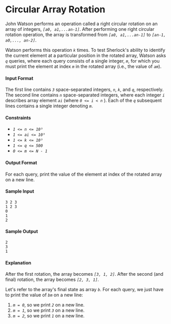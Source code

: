 # Circular Array Rotation

John Watson performs an operation called a right circular rotation on an array of integers, _`[a0, a1,...an-1]`_. After performing one right circular rotation operation, the array is transformed from _`[a0, a1,...an-1]`_ to _`[an-1, a0,..., an-2]`_.

Watson performs this operation _`k`_ times. To test Sherlock's ability to identify the current element at a particular position in the rotated array, Watson asks _`q`_ queries, where each query consists of a single integer, _`m`_, for which you must print the element at index _`m`_ in the rotated array (i.e., the value of _`am`_).

#### Input Format

The first line contains _`3`_ space-separated integers, _`n`_, _`k`_, and _`q`_, respectively. 
The second line contains _`n`_ space-separated integers, where each integer _`i`_ describes array element _`ai`_ (where _`0 <= i < n`_ ). 
Each of the _`q`_ subsequent lines contains a single integer denoting _`m`_.

#### Constraints

* _`1 <= n <= 10⁵`_
* _`1 <= ai <= 10⁵`_
* _`1 <= k <= 10⁵`_
* _`1 <= q <= 500`_
* _`0 <= m <= N - 1`_

#### Output Format

For each query, print the value of the element at index  of the rotated array on a new line.

#### Sample Input

```
3 2 3
1 2 3
0
1
2
```

#### Sample Output

```
2
3
1
```

#### Explanation

After the first rotation, the array becomes _`[3, 1, 2]`_. 
After the second (and final) rotation, the array becomes _`[2, 3, 1]`_.

Let's refer to the array's final state as array _`b`_. For each query, we just have to print the value of _`bm`_ on a new line:

1. _`m = 0`_, so we print _`2`_ on a new line.
2. _`m = 1`_, so we print _`3`_ on a new line.
3. _`m = 2`_, so we print _`1`_ on a new line.
